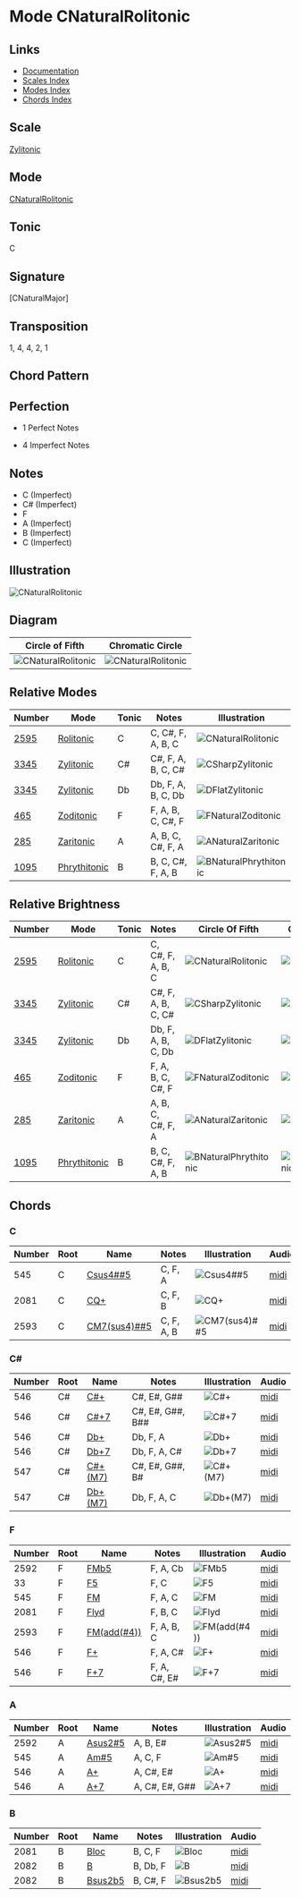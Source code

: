# Mode CNaturalRolitonic

## Links

- [Documentation](README.md)
- [Scales Index](Scales.md)
- [Modes Index](Modes.md)
- [Chords Index](Chords.md)

## Scale

[Zylitonic](ScaleZylitonic.md)

## Mode

[CNaturalRolitonic](ModeCNaturalRolitonic.md)

## Tonic

C

## Signature

[CNaturalMajor]

## Transposition

1, 4, 4, 2, 1

## Chord Pattern



## Perfection

 - 1 Perfect Notes

 - 4 Imperfect Notes

## Notes

- C (Imperfect)
- C# (Imperfect)
- F
- A (Imperfect)
- B (Imperfect)
- C (Imperfect)

## Illustration

![CNaturalRolitonic](ModeCNaturalRolitonic.png)

## Diagram

| Circle of Fifth | Chromatic Circle |
|-----------------|------------------|
| ![CNaturalRolitonic](CircleOfFifthModeCNaturalRolitonic.svg) | ![CNaturalRolitonic](ChromaticCircleModeCNaturalRolitonic.svg) |
## Relative Modes

| Number | Mode | Tonic | Notes | Illustration |
|--------|------|-------|-------|--------------|
| [2595](https://ianring.com/musictheory/scales/2595) | [Rolitonic](ModeRolitonic.md) | C | C, C#, F, A, B, C | ![CNaturalRolitonic](ModeCNaturalRolitonic.png) |
| [3345](https://ianring.com/musictheory/scales/3345) | [Zylitonic](ModeZylitonic.md) | C# | C#, F, A, B, C, C# | ![CSharpZylitonic](ModeCSharpZylitonic.png) |
| [3345](https://ianring.com/musictheory/scales/3345) | [Zylitonic](ModeZylitonic.md) | Db | Db, F, A, B, C, Db | ![DFlatZylitonic](ModeDFlatZylitonic.png) |
| [465](https://ianring.com/musictheory/scales/465) | [Zoditonic](ModeZoditonic.md) | F | F, A, B, C, C#, F | ![FNaturalZoditonic](ModeFNaturalZoditonic.png) |
| [285](https://ianring.com/musictheory/scales/285) | [Zaritonic](ModeZaritonic.md) | A | A, B, C, C#, F, A | ![ANaturalZaritonic](ModeANaturalZaritonic.png) |
| [1095](https://ianring.com/musictheory/scales/1095) | [Phrythitonic](ModePhrythitonic.md) | B | B, C, C#, F, A, B | ![BNaturalPhrythitonic](ModeBNaturalPhrythitonic.png) |
## Relative Brightness

| Number | Mode | Tonic | Notes | Circle Of Fifth | Chromatic Circle |
|--------|------|-------|-------|-----------------|------------------|
| [2595](https://ianring.com/musictheory/scales/2595) | [Rolitonic](ModeRolitonic.md) | C | C, C#, F, A, B, C | ![CNaturalRolitonic](CircleOfFifthModeCNaturalRolitonic.svg) | ![CNaturalRolitonic](ChromaticCircleModeCNaturalRolitonic.svg) |
| [3345](https://ianring.com/musictheory/scales/3345) | [Zylitonic](ModeZylitonic.md) | C# | C#, F, A, B, C, C# | ![CSharpZylitonic](CircleOfFifthModeCSharpZylitonic.svg) | ![CSharpZylitonic](ChromaticCircleModeCSharpZylitonic.svg) |
| [3345](https://ianring.com/musictheory/scales/3345) | [Zylitonic](ModeZylitonic.md) | Db | Db, F, A, B, C, Db | ![DFlatZylitonic](CircleOfFifthModeDFlatZylitonic.svg) | ![DFlatZylitonic](ChromaticCircleModeDFlatZylitonic.svg) |
| [465](https://ianring.com/musictheory/scales/465) | [Zoditonic](ModeZoditonic.md) | F | F, A, B, C, C#, F | ![FNaturalZoditonic](CircleOfFifthModeFNaturalZoditonic.svg) | ![FNaturalZoditonic](ChromaticCircleModeFNaturalZoditonic.svg) |
| [285](https://ianring.com/musictheory/scales/285) | [Zaritonic](ModeZaritonic.md) | A | A, B, C, C#, F, A | ![ANaturalZaritonic](CircleOfFifthModeANaturalZaritonic.svg) | ![ANaturalZaritonic](ChromaticCircleModeANaturalZaritonic.svg) |
| [1095](https://ianring.com/musictheory/scales/1095) | [Phrythitonic](ModePhrythitonic.md) | B | B, C, C#, F, A, B | ![BNaturalPhrythitonic](CircleOfFifthModeBNaturalPhrythitonic.svg) | ![BNaturalPhrythitonic](ChromaticCircleModeBNaturalPhrythitonic.svg) |

## Chords

### C

| Number | Root | Name | Notes | Illustration | Audio |
|--------|------|------|-------|--------------|-------|
| 545 | C | [Csus4##5](ChordCNaturalSuspendedFourthDoubleSharpFifth.md) | C, F, A | ![Csus4##5](ChordCNaturalSuspendedFourthDoubleSharpFifthRootPosition.png) | [midi](ChordCNaturalSuspendedFourthDoubleSharpFifthRootPosition.mid) |
| 2081 | C | [CQ+](ChordCNaturalQuartalAugmented.md) | C, F, B | ![CQ+](ChordCNaturalQuartalAugmentedRootPosition.png) | [midi](ChordCNaturalQuartalAugmentedRootPosition.mid) |
| 2593 | C | [CM7(sus4)##5](ChordCNaturalMajorSeventhSuspendedFourthDoubleSharpFifth.md) | C, F, A, B | ![CM7(sus4)##5](ChordCNaturalMajorSeventhSuspendedFourthDoubleSharpFifthRootPosition.png) | [midi](ChordCNaturalMajorSeventhSuspendedFourthDoubleSharpFifthRootPosition.mid) |

### C#

| Number | Root | Name | Notes | Illustration | Audio |
|--------|------|------|-------|--------------|-------|
| 546 | C# | [C#+](ChordCSharpAugmented.md) | C#, E#, G## | ![C#+](ChordCSharpAugmentedRootPosition.png) | [midi](ChordCSharpAugmentedRootPosition.mid) |
| 546 | C# | [C#+7](ChordCSharpAugmentedAugmentedSeventh.md) | C#, E#, G##, B## | ![C#+7](ChordCSharpAugmentedAugmentedSeventhRootPosition.png) | [midi](ChordCSharpAugmentedAugmentedSeventhRootPosition.mid) |
| 546 | C# | [Db+](ChordDFlatAugmented.md) | Db, F, A | ![Db+](ChordDFlatAugmentedRootPosition.png) | [midi](ChordDFlatAugmentedRootPosition.mid) |
| 546 | C# | [Db+7](ChordDFlatAugmentedAugmentedSeventh.md) | Db, F, A, C# | ![Db+7](ChordDFlatAugmentedAugmentedSeventhRootPosition.png) | [midi](ChordDFlatAugmentedAugmentedSeventhRootPosition.mid) |
| 547 | C# | [C#+(M7)](ChordCSharpAugmentedMajorSeventh.md) | C#, E#, G##, B# | ![C#+(M7)](ChordCSharpAugmentedMajorSeventhRootPosition.png) | [midi](ChordCSharpAugmentedMajorSeventhRootPosition.mid) |
| 547 | C# | [Db+(M7)](ChordDFlatAugmentedMajorSeventh.md) | Db, F, A, C | ![Db+(M7)](ChordDFlatAugmentedMajorSeventhRootPosition.png) | [midi](ChordDFlatAugmentedMajorSeventhRootPosition.mid) |

### F

| Number | Root | Name | Notes | Illustration | Audio |
|--------|------|------|-------|--------------|-------|
| 2592 | F | [FMb5](ChordFNaturalMajorFlatFifth.md) | F, A, Cb | ![FMb5](ChordFNaturalMajorFlatFifthRootPosition.png) | [midi](ChordFNaturalMajorFlatFifthRootPosition.mid) |
| 33 | F | [F5](ChordFNaturalPowerChord.md) | F, C | ![F5](ChordFNaturalPowerChordRootPosition.png) | [midi](ChordFNaturalPowerChordRootPosition.mid) |
| 545 | F | [FM](ChordFNaturalMajor.md) | F, A, C | ![FM](ChordFNaturalMajorRootPosition.png) | [midi](ChordFNaturalMajorRootPosition.mid) |
| 2081 | F | [Flyd](ChordFNaturalLydian.md) | F, B, C | ![Flyd](ChordFNaturalLydianRootPosition.png) | [midi](ChordFNaturalLydianRootPosition.mid) |
| 2593 | F | [FM(add(#4))](ChordFNaturalMajorAddSharpFourth.md) | F, A, B, C | ![FM(add(#4))](ChordFNaturalMajorAddSharpFourthRootPosition.png) | [midi](ChordFNaturalMajorAddSharpFourthRootPosition.mid) |
| 546 | F | [F+](ChordFNaturalAugmented.md) | F, A, C# | ![F+](ChordFNaturalAugmentedRootPosition.png) | [midi](ChordFNaturalAugmentedRootPosition.mid) |
| 546 | F | [F+7](ChordFNaturalAugmentedAugmentedSeventh.md) | F, A, C#, E# | ![F+7](ChordFNaturalAugmentedAugmentedSeventhRootPosition.png) | [midi](ChordFNaturalAugmentedAugmentedSeventhRootPosition.mid) |

### A

| Number | Root | Name | Notes | Illustration | Audio |
|--------|------|------|-------|--------------|-------|
| 2592 | A | [Asus2#5](ChordANaturalSuspendedSecondSharpFifth.md) | A, B, E# | ![Asus2#5](ChordANaturalSuspendedSecondSharpFifthRootPosition.png) | [midi](ChordANaturalSuspendedSecondSharpFifthRootPosition.mid) |
| 545 | A | [Am#5](ChordANaturalMinorSharpFifth.md) | A, C, F | ![Am#5](ChordANaturalMinorSharpFifthRootPosition.png) | [midi](ChordANaturalMinorSharpFifthRootPosition.mid) |
| 546 | A | [A+](ChordANaturalAugmented.md) | A, C#, E# | ![A+](ChordANaturalAugmentedRootPosition.png) | [midi](ChordANaturalAugmentedRootPosition.mid) |
| 546 | A | [A+7](ChordANaturalAugmentedAugmentedSeventh.md) | A, C#, E#, G## | ![A+7](ChordANaturalAugmentedAugmentedSeventhRootPosition.png) | [midi](ChordANaturalAugmentedAugmentedSeventhRootPosition.mid) |

### B

| Number | Root | Name | Notes | Illustration | Audio |
|--------|------|------|-------|--------------|-------|
| 2081 | B | [Bloc](ChordBNaturalLocrian.md) | B, C, F | ![Bloc](ChordBNaturalLocrianRootPosition.png) | [midi](ChordBNaturalLocrianRootPosition.mid) |
| 2082 | B | [B](ChordBNaturalDiminishedFlatThird.md) | B, Db, F | ![B](ChordBNaturalDiminishedFlatThirdRootPosition.png) | [midi](ChordBNaturalDiminishedFlatThirdRootPosition.mid) |
| 2082 | B | [Bsus2b5](ChordBNaturalSuspendedSecondFlatFifth.md) | B, C#, F | ![Bsus2b5](ChordBNaturalSuspendedSecondFlatFifthRootPosition.png) | [midi](ChordBNaturalSuspendedSecondFlatFifthRootPosition.mid) |


